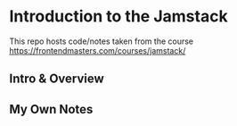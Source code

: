 # Introduction to the Jamstack

This repo hosts code/notes taken from the course https://frontendmasters.com/courses/jamstack/

## Intro & Overview

## My Own Notes

